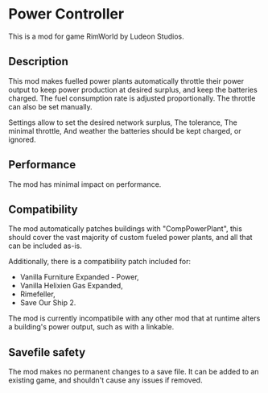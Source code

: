 # Power Controller

This is a mod for game RimWorld by Ludeon Studios.

## Description

This mod makes fuelled power plants automatically throttle their power output to keep power production at desired surplus, and keep the batteries charged. The fuel consumption rate is adjusted proportionally. The throttle can also be set manually.

Settings allow to set the desired network surplus,
The tolerance,
The minimal throttle,
And weather the batteries should be kept charged, or ignored.

## Performance
The mod has minimal impact on performance.

## Compatibility
The mod automatically patches buildings with "CompPowerPlant", this should cover the vast majority of custom fueled power plants, and all that can be included as-is.

Additionally, there is a compatibility patch included for:
- Vanilla Furniture Expanded - Power,
- Vanilla Helixien Gas Expanded,
- Rimefeller,
- Save Our Ship 2.

The mod is currently incompatibile with any other mod that at runtime alters a building's power output, such as with a linkable.

## Savefile safety
The mod makes no permanent changes to a save file.
It can be added to an existing game, and shouldn't cause any issues if removed.